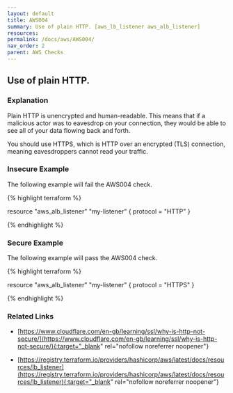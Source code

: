 ```yaml
---
layout: default
title: AWS004
summary: Use of plain HTTP. [aws_lb_listener aws_alb_listener] 
resources: 
permalink: /docs/aws/AWS004/
nav_order: 2
parent: AWS Checks
---
```


## Use of plain HTTP.

### Explanation


Plain HTTP is unencrypted and human-readable. This means that if a malicious actor was to eavesdrop on your connection, they would be able to see all of your data flowing back and forth.

You should use HTTPS, which is HTTP over an encrypted (TLS) connection, meaning eavesdroppers cannot read your traffic.



### Insecure Example

The following example will fail the AWS004 check.

{% highlight terraform %}

resource "aws_alb_listener" "my-listener" {
	protocol = "HTTP"
}

{% endhighlight %}



### Secure Example

The following example will pass the AWS004 check.

{% highlight terraform %}

resource "aws_alb_listener" "my-listener" {
	protocol = "HTTPS"
}

{% endhighlight %}


### Related Links


- [https://www.cloudflare.com/en-gb/learning/ssl/why-is-http-not-secure/](https://www.cloudflare.com/en-gb/learning/ssl/why-is-http-not-secure/){:target="_blank" rel="nofollow noreferrer noopener"}

- [https://registry.terraform.io/providers/hashicorp/aws/latest/docs/resources/lb_listener](https://registry.terraform.io/providers/hashicorp/aws/latest/docs/resources/lb_listener){:target="_blank" rel="nofollow noreferrer noopener"}

